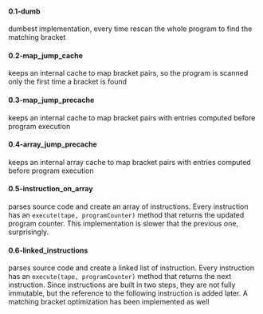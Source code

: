 #### 0.1-dumb

dumbest implementation, every time rescan the whole program to find the matching bracket

#### 0.2-map_jump_cache

keeps an internal cache to map bracket pairs, so the program is scanned only the first time a bracket is found

#### 0.3-map_jump_precache

keeps an internal cache to map bracket pairs with entries computed before program execution

#### 0.4-array_jump_precache

keeps an internal array cache to map bracket pairs with entries computed before program execution

#### 0.5-instruction_on_array

parses source code and create an array of instructions. Every instruction has an `execute(tape, programCounter)` method that returns the updated program counter.
This implementation is slower that the previous one, surprisingly.

#### 0.6-linked_instructions
parses source code and create a linked list of instruction. Every instruction has an `execute(tape, programCounter)` method that returns the next instruction.
Since instructions are built in two steps, they are not fully immutable, but the reference to the following instruction is added later.
A matching bracket optimization has been implemented as well
